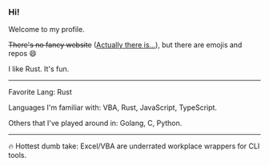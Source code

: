### Hi!

Welcome to my profile.

~~There's no fancy website~~ ([Actually there is...](https://nekevss.github.io)), but there are emojis and repos :smile:

I like Rust. It's fun.

---

Favorite Lang: Rust

Languages I'm familiar with: VBA, Rust, JavaScript, TypeScript.

Others that I've played around in: Golang, C, Python.

---

:fire: Hottest dumb take: Excel/VBA are underrated workplace wrappers for CLI tools.

<!--
**nekevss/nekevss** is a ✨ _special_ ✨ repository because its `README.md` (this file) appears on your GitHub profile.

Here are some ideas to get you started:

- 🔭 I’m currently working on ...
- 🌱 I’m currently learning ...
- 👯 I’m looking to collaborate on ...
- 🤔 I’m looking for help with ...
- 💬 Ask me about ...
- 📫 How to reach me: ...
- 😄 Pronouns: ...
- ⚡ Fun fact: ...
-->
